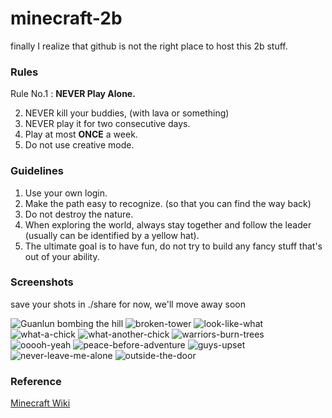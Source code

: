 minecraft-2b
============

finally I realize that github is not the right place to host this 2b stuff.

### Rules

Rule No.1 : __NEVER Play Alone.__

2. NEVER kill your buddies, (with lava or something)
3. NEVER play it for two consecutive days.
4. Play at most __ONCE__ a week.
5. Do not use creative mode.

### Guidelines

1. Use your own login.
2. Make the path easy to recognize. (so that you can find the way back)
3. Do not destroy the nature.
4. When exploring the world, always stay together and follow the leader (usually can be identified by a yellow hat).
5. The ultimate goal is to have fun, do not try to build any fancy stuff that's out of your ability.

### Screenshots

save your shots in ./share for now, we'll move away soon

![Guanlun bombing the hill][guanlun1]
![broken-tower][pic2]
![look-like-what][pic3]
![what-a-chick][pic4]
![what-another-chick][pic5]
![warriors-burn-trees][pic6]
![ooooh-yeah][pic7]
![peace-before-adventure][pic8]
![guys-upset][pic9]
![never-leave-me-alone][pic10]
![outside-the-door][pic10]

[guanlun1]: https://raw.github.com/ohwang/minecraft-2b/master/share/guanlun-bombing.png

[pic2]: https://raw.github.com/ohwang/minecraft-2b/master/share/broken-tower.png

[pic3]: https://raw.github.com/ohwang/minecraft-2b/master/share/look-like-what.png

[pic4]: https://raw.github.com/ohwang/minecraft-2b/master/share/what-a-chick.png

[pic5]: https://raw.github.com/ohwang/minecraft-2b/master/share/what-another-chick.png

[pic6]: https://raw.github.com/ohwang/minecraft-2b/master/share/warriors-burn-trees.png

[pic7]: https://raw.github.com/ohwang/minecraft-2b/master/share/ooooh-yeah.png

[pic8]: https://raw.github.com/ohwang/minecraft-2b/master/share/peace-before-adventure.png

[pic9]: https://raw.github.com/ohwang/minecraft-2b/master/share/guys-upset.png

[pic10]: https://raw.github.com/ohwang/minecraft-2b/master/share/outside-the-door.png

### Reference

[Minecraft Wiki](http://www.minecraftwiki.net/wiki/Air)
